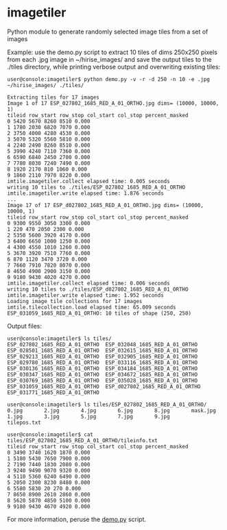 # imagetiler
Python module to generate randomly selected image tiles from a set of images


Example: use the demo.py script to extract 10 tiles of dims 250x250 pixels from each .jpg image in ~/hirise_images/ and save the output tiles to the ./tiles directory, while printing verbose output and overwriting existing tiles: 

```
user@console:imagetiler$ python demo.py -v -r -d 250 -n 10 -e .jpg ~/hirise_images/ ./tiles/
```

```
Extracting tiles for 17 images
Image 1 of 17 ESP_027802_1685_RED_A_01_ORTHO.jpg dims= (10000, 10000, 1)
tileid row_start row_stop col_start col_stop percent_masked
0 5420 5670 8260 8510 0.000
1 1780 2030 6820 7070 0.000
2 3750 4000 4280 4530 0.000
3 5070 5320 5560 5810 0.000
4 2240 2490 8260 8510 0.000
5 3990 4240 7110 7360 0.000
6 6590 6840 2450 2700 0.000
7 7780 8030 7240 7490 0.000
8 1920 2170 810 1060 0.000
9 1860 2110 7970 8220 0.000
imtile.imagetiler.collect elapsed time: 0.005 seconds
writing 10 tiles to ./tiles/ESP_027802_1685_RED_A_01_ORTHO
imtile.imagetiler.write elapsed time: 1.876 seconds
...
Image 17 of 17 ESP_d027802_1685_RED_A_01_ORTHO.jpg dims= (10000, 10000, 1)
tileid row_start row_stop col_start col_stop percent_masked
0 9300 9550 3050 3300 0.000
1 220 470 2050 2300 0.000
2 5350 5600 3920 4170 0.000
3 6400 6650 1000 1250 0.000
4 4300 4550 1010 1260 0.000
5 3670 3920 7510 7760 0.000
6 870 1120 3470 3720 0.000
7 7660 7910 7820 8070 0.000
8 4650 4900 2900 3150 0.000
9 9180 9430 4020 4270 0.000
imtile.imagetiler.collect elapsed time: 0.006 seconds
writing 10 tiles to ./tiles/ESP_d027802_1685_RED_A_01_ORTHO
imtile.imagetiler.write elapsed time: 1.952 seconds
Loading image tile collections for 17 images
imtile.tilecollection.load elapsed time: 65.009 seconds
ESP_031059_1685_RED_A_01_ORTHO: 10 tiles of shape (250, 250)
```

Output files:

```
user@console:imagetiler$ ls tiles/
ESP_027802_1685_RED_A_01_ORTHO  ESP_032048_1685_RED_A_01_ORTHO
ESP_028501_1685_RED_A_01_ORTHO  ESP_032615_1685_RED_A_01_ORTHO
ESP_029213_1685_RED_A_01_ORTHO  ESP_032905_1685_RED_A_01_ORTHO
ESP_029780_1685_RED_A_01_ORTHO  ESP_033116_1685_RED_A_01_ORTHO
ESP_030136_1685_RED_A_01_ORTHO  ESP_034184_1685_RED_A_01_ORTHO
ESP_030347_1685_RED_A_01_ORTHO  ESP_034672_1685_RED_A_01_ORTHO
ESP_030769_1685_RED_A_01_ORTHO  ESP_035028_1685_RED_A_01_ORTHO
ESP_031059_1685_RED_A_01_ORTHO  ESP_d027802_1685_RED_A_01_ORTHO
ESP_031771_1685_RED_A_01_ORTHO

user@console:imagetiler$ ls tiles/ESP_027802_1685_RED_A_01_ORTHO/
0.jpg       2.jpg       4.jpg       6.jpg       8.jpg       mask.jpg
1.jpg       3.jpg       5.jpg       7.jpg       9.jpg       tilepos.txt

user@console:imagetiler$ cat tiles/ESP_027802_1685_RED_A_01_ORTHO/tileinfo.txt
tileid row_start row_stop col_start col_stop percent_masked
0 3490 3740 1620 1870 0.000
1 5180 5430 7650 7900 0.000
2 7190 7440 1830 2080 0.000
3 9240 9490 9070 9320 0.000
4 5110 5360 6240 6490 0.000
5 2050 2300 8230 8480 0.000
6 5580 5830 20 270 0.000
7 8650 8900 2610 2860 0.000
8 5620 5870 4850 5100 0.000
9 9180 9430 4670 4920 0.000
```

For more information, peruse the [demo.py](https://github.com/dsmbgu8/imagetiler/blob/master/demo.py) script.
